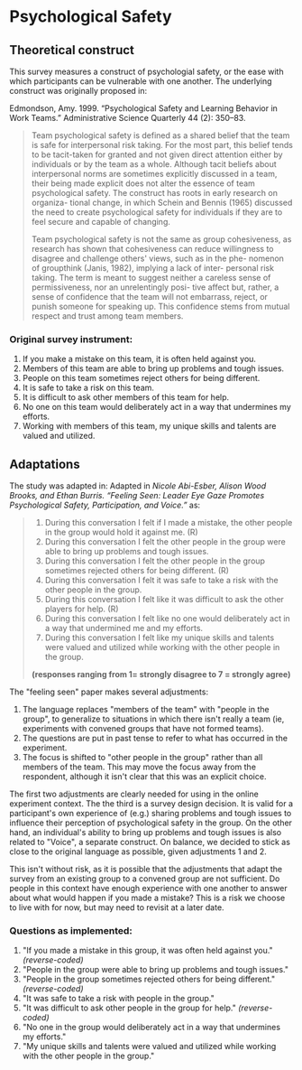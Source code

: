 # Psychological Safety

## Theoretical construct

This survey measures a construct of psychologial safety, or the ease with which participants can be vulnerable with one another. The underlying construct was originally proposed in:

Edmondson, Amy. 1999. “Psychological Safety and Learning Behavior in Work Teams.” Administrative Science Quarterly 44 (2): 350–83.

> Team psychological safety is defined as a shared belief that the team is safe for interpersonal risk taking. For the most part, this belief tends to be tacit-taken for granted and not given direct attention either by individuals or by the team as a whole. Although tacit beliefs about interpersonal norms are sometimes explicitly discussed in a team, their being made explicit does not alter the essence of team psychological safety. The construct has roots in early research on organiza- tional change, in which Schein and Bennis (1965) discussed the need to create psychological safety for individuals if they are to feel secure and capable of changing.
>
> Team psychological safety is not the same as group cohesiveness, as research has shown that cohesiveness can reduce willingness to disagree and challenge others' views, such as in the phe- nomenon of groupthink (Janis, 1982), implying a lack of inter- personal risk taking. The term is meant to suggest neither a careless sense of permissiveness, nor an unrelentingly posi- tive affect but, rather, a sense of confidence that the team will not embarrass, reject, or punish someone for speaking up. This confidence stems from mutual respect and trust among team members.

### Original survey instrument:

1. If you make a mistake on this team, it is often held against you.
2. Members of this team are able to bring up problems and tough issues.
3. People on this team sometimes reject others for being different.
4. It is safe to take a risk on this team.
5. It is difficult to ask other members of this team for help.
6. No one on this team would deliberately act in a way that undermines my efforts.
7. Working with members of this team, my unique skills and talents are valued and utilized.

## Adaptations

The study was adapted in:
Adapted in _Nicole Abi-Esber, Alison Wood Brooks, and Ethan Burris. “Feeling Seen: Leader Eye Gaze Promotes Psychological Safety, Participation, and Voice.”_ as:

> 1. During this conversation I felt if I made a mistake, the other people in the group would
>    hold it against me. (R)
> 2. During this conversation I felt the other people in the group were able to bring up
>    problems and tough issues.
> 3. During this conversation I felt the other people in the group sometimes rejected others for being different. (R)
> 4. During this conversation I felt it was safe to take a risk with the other people in the group.
> 5. During this conversation I felt like it was difficult to ask the other players for help. (R)
> 6. During this conversation I felt like no one would deliberately act in a way that
>    undermined me and my efforts.
> 7. During this conversation I felt like my unique skills and talents were valued and utilized while working with the other people in the group.
>
> **(responses ranging from 1= strongly disagree to 7 = strongly agree)**

The "feeling seen" paper makes several adjustments:

1. The language replaces "members of the team" with "people in the group", to generalize to situations in which there isn't really a team (ie, experiments with convened groups that have not formed teams).
2. The questions are put in past tense to refer to what has occurred in the experiment.
3. The focus is shifted to "other people in the group" rather than all members of the team. This may move the focus away from the respondent, although it isn't clear that this was an explicit choice.

The first two adjustments are clearly needed for using in the online experiment context. The the third is a survey design decision. It is valid for a participant's own experience of (e.g.) sharing problems and tough issues to influence their perception of psychological safety in the group. On the other hand, an individual's ability to bring up problems and tough issues is also related to "Voice", a separate construct. On balance, we decided to stick as close to the original language as possible, given adjustments 1 and 2.

This isn't without risk, as it is possible that the adjustments that adapt the survey from an existing group to a convened group are not sufficient. Do people in this context have enough experience with one another to answer about what would happen if you made a mistake? This is a risk we choose to live with for now, but may need to revisit at a later date.

### Questions as implemented:

1. "If you made a mistake in this group, it was often held against you." _(reverse-coded)_
2. "People in the group were able to bring up problems and tough issues."
3. "People in the group sometimes rejected others for being different." _(reverse-coded)_
4. "It was safe to take a risk with people in the group."
5. "It was difficult to ask other people in the group for help." _(reverse-coded)_
6. "No one in the group would deliberately act in a way that undermines my efforts."
7. "My unique skills and talents were valued and utilized while working with the other people in the group."
